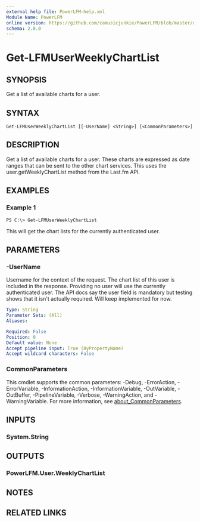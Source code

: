 ```yaml
---
external help file: PowerLFM-help.xml
Module Name: PowerLFM
online version: https://github.com/camusicjunkie/PowerLFM/blob/master/docs/Get-LFMUserWeeklyChartList.md
schema: 2.0.0
---
```


# Get-LFMUserWeeklyChartList

## SYNOPSIS
Get a list of available charts for a user.

## SYNTAX

```
Get-LFMUserWeeklyChartList [[-UserName] <String>] [<CommonParameters>]
```

## DESCRIPTION
Get a list of available charts for a user.
These charts are expressed as date ranges that can be sent to the other chart services.
This uses the user.getWeeklyChartList method from the Last.fm API.

## EXAMPLES

### Example 1
```
PS C:\> Get-LFMUserWeeklyChartList
```

This will get the chart lists for the currently authenticated user.

## PARAMETERS

### -UserName
Username for the context of the request.
The chart list of this user is included in the response.
Providing no user will use the currently authenticated user.
The API docs say the user field is mandatory but testing shows that it isn't actually required.
Will keep implemented for now.

```yaml
Type: String
Parameter Sets: (All)
Aliases:

Required: False
Position: 0
Default value: None
Accept pipeline input: True (ByPropertyName)
Accept wildcard characters: False
```

### CommonParameters
This cmdlet supports the common parameters: -Debug, -ErrorAction, -ErrorVariable, -InformationAction, -InformationVariable, -OutVariable, -OutBuffer, -PipelineVariable, -Verbose, -WarningAction, and -WarningVariable. For more information, see [about_CommonParameters](http://go.microsoft.com/fwlink/?LinkID=113216).

## INPUTS

### System.String
## OUTPUTS

### PowerLFM.User.WeeklyChartList
## NOTES

## RELATED LINKS
